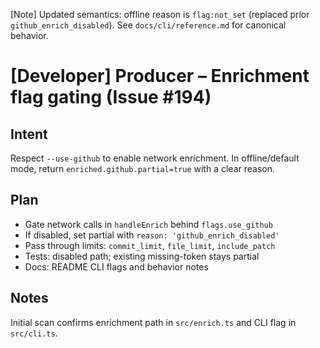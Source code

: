 [Note] Updated semantics: offline reason is `flag:not_set` (replaced prior `github_enrich_disabled`). See `docs/cli/reference.md` for canonical behavior.

# [Developer] Producer – Enrichment flag gating (Issue #194)

## Intent

Respect `--use-github` to enable network enrichment. In offline/default mode, return `enriched.github.partial=true` with a clear reason.

## Plan

- Gate network calls in `handleEnrich` behind `flags.use_github`
- If disabled, set partial with `reason: 'github_enrich_disabled'`
- Pass through limits: `commit_limit`, `file_limit`, `include_patch`
- Tests: disabled path; existing missing-token stays partial
- Docs: README CLI flags and behavior notes

## Notes

Initial scan confirms enrichment path in `src/enrich.ts` and CLI flag in `src/cli.ts`.
